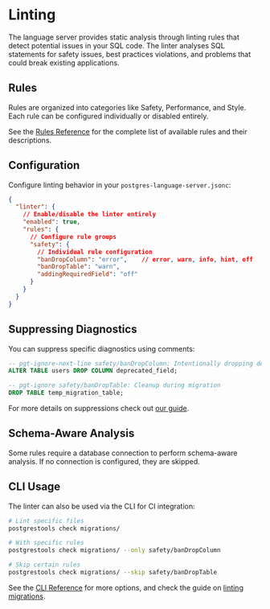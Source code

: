 # Linting

The language server provides static analysis through linting rules that detect potential issues in your SQL code. The linter analyses SQL statements for safety issues, best practices violations, and problems that could break existing applications.

## Rules

Rules are organized into categories like Safety, Performance, and Style. Each rule can be configured individually or disabled entirely.

See the [Rules Reference](../reference/rules.md) for the complete list of available rules and their descriptions.

## Configuration

Configure linting behavior in your `postgres-language-server.jsonc`:

```json
{
  "linter": {
    // Enable/disable the linter entirely
    "enabled": true,
    "rules": {
      // Configure rule groups
      "safety": {
        // Individual rule configuration
        "banDropColumn": "error",    // error, warn, info, hint, off
        "banDropTable": "warn",
        "addingRequiredField": "off"
      }
    }
  }
}
```

## Suppressing Diagnostics

You can suppress specific diagnostics using comments:

```sql
-- pgt-ignore-next-line safety/banDropColumn: Intentionally dropping deprecated column
ALTER TABLE users DROP COLUMN deprecated_field;

-- pgt-ignore safety/banDropTable: Cleanup during migration
DROP TABLE temp_migration_table;
```

For more details on suppressions check out [our guide]('../guides/suppressions.md').

## Schema-Aware Analysis

Some rules require a database connection to perform schema-aware analysis. If no connection is configured, they are skipped.

## CLI Usage

The linter can also be used via the CLI for CI integration:

```bash
# Lint specific files
postgrestools check migrations/

# With specific rules
postgrestools check migrations/ --only safety/banDropColumn

# Skip certain rules
postgrestools check migrations/ --skip safety/banDropTable
```

See the [CLI Reference](../reference/cli.md) for more options, and check the guide on [linting migrations]('../guides/checking_migrations.md').
